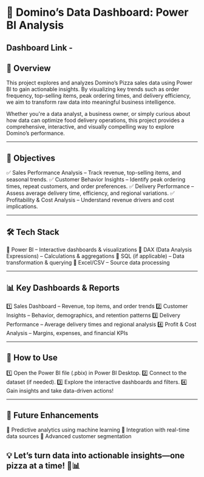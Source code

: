 # 🍕 Domino’s Data Dashboard: Power BI Analysis

## Dashboard Link - <a href= "https://github.com/Balabhadra-nayak07/Domino-s-Data-Analysis/blob/main/Domino's.pbix"> </a>

## 📌 Overview

This project explores and analyzes Domino’s Pizza sales data using Power BI to gain actionable insights. By visualizing key trends such as order frequency, top-selling items, peak ordering times, and delivery efficiency, we aim to transform raw data into meaningful business intelligence.

Whether you're a data analyst, a business owner, or simply curious about how data can optimize food delivery operations, this project provides a comprehensive, interactive, and visually compelling way to explore Domino’s performance.


---

## 🎯 Objectives

✅ Sales Performance Analysis – Track revenue, top-selling items, and seasonal trends.
✅ Customer Behavior Insights – Identify peak ordering times, repeat customers, and order preferences.
✅ Delivery Performance – Assess average delivery time, efficiency, and regional variations.
✅ Profitability & Cost Analysis – Understand revenue drivers and cost implications.


---

## 🛠 Tech Stack

🔹 Power BI – Interactive dashboards & visualizations
🔹 DAX (Data Analysis Expressions) – Calculations & aggregations
🔹 SQL (if applicable) – Data transformation & querying
🔹 Excel/CSV – Source data processing


---

## 📊 Key Dashboards & Reports

1️⃣ Sales Dashboard – Revenue, top items, and order trends
2️⃣ Customer Insights – Behavior, demographics, and retention patterns
3️⃣ Delivery Performance – Average delivery times and regional analysis
4️⃣ Profit & Cost Analysis – Margins, expenses, and financial KPIs


---

## 🚀 How to Use

1️⃣ Open the Power BI file (.pbix) in Power BI Desktop.
2️⃣ Connect to the dataset (if needed).
3️⃣ Explore the interactive dashboards and filters.
4️⃣ Gain insights and take data-driven actions!


---

## 📌 Future Enhancements

🔹 Predictive analytics using machine learning
🔹 Integration with real-time data sources
🔹 Advanced customer segmentation

## 💡 Let’s turn data into actionable insights—one pizza at a time! 🍕📊
